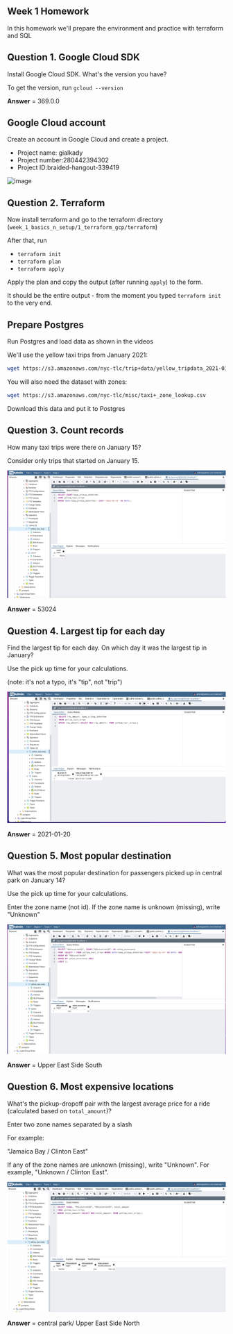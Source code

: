 ## Week 1 Homework

In this homework we'll prepare the environment 
and practice with terraform and SQL

## Question 1. Google Cloud SDK

Install Google Cloud SDK. What's the version you have? 

To get the version, run `gcloud --version`

**Answer** = 369.0.0

## Google Cloud account 

Create an account in Google Cloud and create a project.

- Project name: gialkady
- Project number:280442394302
- Project ID:braided-hangout-339419

![image](https://user-images.githubusercontent.com/41841713/151245915-d8bc880a-fb20-48ef-8051-ee885726554e.png)


## Question 2. Terraform 

Now install terraform and go to the terraform directory (`week_1_basics_n_setup/1_terraform_gcp/terraform`)

After that, run

* `terraform init`
* `terraform plan`
* `terraform apply` 

Apply the plan and copy the output (after running `apply`) to the form.

It should be the entire output - from the moment you typed `terraform init` to the very end.

## Prepare Postgres 

Run Postgres and load data as shown in the videos

We'll use the yellow taxi trips from January 2021:

```bash
wget https://s3.amazonaws.com/nyc-tlc/trip+data/yellow_tripdata_2021-01.csv
```

You will also need the dataset with zones:

```bash 
wget https://s3.amazonaws.com/nyc-tlc/misc/taxi+_zone_lookup.csv
```

Download this data and put it to Postgres

## Question 3. Count records 

How many taxi trips were there on January 15?

Consider only trips that started on January 15.

![img](https://github.com/gialkady/de_zoomcamp/blob/main/Homeworks/HW1/images/Question%203.%20Count%20records.png)

**Answer** = 53024

## Question 4. Largest tip for each day

Find the largest tip for each day. 
On which day it was the largest tip in January?

Use the pick up time for your calculations.

(note: it's not a typo, it's "tip", not "trip")

![img](https://github.com/gialkady/de_zoomcamp/blob/main/Homeworks/HW1/images/Question%204.%20Largest%20tip%20for%20each%20day.png)

**Answer** = 2021-01-20

## Question 5. Most popular destination

What was the most popular destination for passengers picked up 
in central park on January 14?

Use the pick up time for your calculations.

Enter the zone name (not id). If the zone name is unknown (missing), write "Unknown" 

![img](https://github.com/gialkady/de_zoomcamp/blob/main/Homeworks/HW1/images/Question%205.%20Most%20popular%20destination.png)

**Answer** = Upper East Side South

## Question 6. Most expensive locations

What's the pickup-dropoff pair with the largest 
average price for a ride (calculated based on `total_amount`)?

Enter two zone names separated by a slash

For example:

"Jamaica Bay / Clinton East"

If any of the zone names are unknown (missing), write "Unknown". For example, "Unknown / Clinton East". 

![img](https://github.com/gialkady/de_zoomcamp/blob/main/Homeworks/HW1/images/Question%206.%20Most%20expensive%20locations.png)

**Answer** = central park/ Upper East Side North

